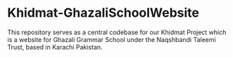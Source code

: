 # Khidmat-GhazaliSchoolWebsite
This repository serves as a central codebase for our Khidmat Project which is a website for Ghazali Grammar School under the Naqshbandi Taleemi Trust, based in Karachi Pakistan.

